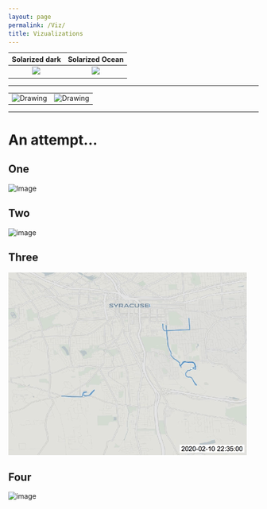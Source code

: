 ```yaml
---
layout: page
permalink: /Viz/
title: Vizualizations
---
```



Solarized dark             |  Solarized Ocean
:-------------------------:|:-------------------------:
![](https://github.com/MatthewRGonzalez/AotC/blob/master/images/Screen%20Shot%202021-03-09%20at%2010.07.43%20AM.png?raw=true)  |  ![](https://user-images.githubusercontent.com/48069432/112761510-a71fa700-8fc9-11eb-98a6-0fcf8db11097.png)


---
<table><tr>
<td> <img src="https://github.com/MatthewRGonzalez/AotC/blob/master/images/Screen%20Shot%202021-03-09%20at%2010.07.43%20AM.png?raw=true" alt="Drawing" style="width: 250px;"/> </td>
<td> <img src="https://github.com/MatthewRGonzalez/AotC/blob/master/images/Screen%20Shot%202021-03-09%20at%2010.07.43%20AM.png?raw=true" alt="Drawing" style="width: 250px;"/> </td>
</tr></table>

---

# An attempt... 
## One
![Image](https://github.com/MatthewRGonzalez/AotC/blob/master/images/Screen%20Shot%202021-03-09%20at%2010.07.43%20AM.png?raw=true)

## Two
![image](https://user-images.githubusercontent.com/48069432/112761510-a71fa700-8fc9-11eb-98a6-0fcf8db11097.png)

## Three
![image](https://github.com/mrgonzal-SU/Visualizations/blob/master/centro_bus_vis.gif?raw=true)

## Four
![image](https://camo.githubusercontent.com/76e7b4a5a22d42193a0a24d345260643b808f39a/68747470733a2f2f6769746875622e636f6d2f6d72676f6e7a616c2d53552f56697375616c697a6174696f6e732f626c6f622f6d61737465722f666c6f7765722e6769663f7261773d74727565)
